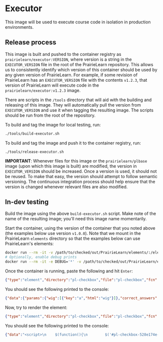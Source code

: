 # Executor

This image will be used to execute course code in isolation in production environments.

## Release process

This image is built and pushed to the container registry as `prairielearn/executor:VERSION`, where version is a string in the `EXECUTOR_VERSION` file in the root of the PrairieLearn repository. This allows us to consistently identify which version of this container should be used by any given version of PrairieLearn. For example, if some revision of PrairieLearn has an `EXECUTOR_VERSION` file with the contents `v1.2.3`, that version of PrairieLearn will execute code in the `prairielearn/executor:v1.2.3` image.

There are scripts in the `/tools` directory that will aid with the building and releasing of this image. They will automatically pull the version from `EXECUTOR_VERSION` and use it when tagging the resulting image. The scripts should be run from the root of the repository.

To build and tag the image for local testing, run:

```sh
./tools/build-executor.sh
```

To build and tag the image and push it to the container registry, run:

```
./tools/release-executor.sh
```

**IMPORTANT**: Whenever files for this image or the `prairielearn/plbase` image (upon which this image is built) are modified, the version in `EXECUTOR_VERSION` should be increased. Once a version is used, it should not be reused. To make that easy, the version should attempt to follow semantic versioning. The continuous integration process should help ensure that the version is changed whenever relevant files are also modified.

## In-dev testing

Build the image using the above `build-executor.sh` script. Make note of the name of the resulting image; you'll need this image name momentarily.

Start the container, using the version of the container that you noted above (the examples below use version `v1.0.0`). Note that we mount in the PrairieLearn `elements` directory so that the examples below can use PrairieLearn's elements:

```sh
docker run --rm -it -v /path/to/checked/out/PrairieLearn/elements/:/elements/ prairielearn/executor:v1.0.0
# Optionally, enable debug prints
docker run --rm -it -e DEBUG='*' -v /path/to/checked/out/PrairieLearn/elements/:/elements/ prairielearn/executor:v1.0.0
```

Once the container is running, paste the following and hit `Enter`:

```json
{"type":"element","directory":"pl-checkbox","file":"pl-checkbox","fcn":"prepare","args":["<pl-checkbox answers-name=\"ans\"><pl-answer correct=\"true\">correct</pl-answer></pl-checkbox>",{"params":{},"correct_answers":{}}]}
```

You should see the following printed to the console:

```json
{"data":{"params":{"wig":[{"key":"a","html":"wig"}]},"correct_answers":{"wig":[{"key":"a","html":"wig"}]}},"output":"","functionMissing":false}
```

Now, try to render the element:

```json
{"type":"element","directory":"pl-checkbox","file":"pl-checkbox","fcn":"render","args":["<pl-checkbox answers-name=\"ans\"><pl-answer correct=\"true\">correct</pl-answer></pl-checkbox>",{"editable":true,"params":{},"correct_answers":{},"submitted_answers":{},"panel":"question","partial_scoress":{}}]}
```

You should see the following printed to the console:

```json
{"data":"<script>\n    $(function(){\n        $('#pl-checkbox-528e174e-1589-4810-aa56-ae752717e777 [data-toggle=\"popover\"]').popover({\n            sanitize: false,\n            container: 'body',\n            template: '<div class=\"popover pl-checkbox-popover\" role=\"tooltip\"><div class=\"arrow\"></div><h3 class=\"popover-header\"></h3><div class=\"popover-body\"></div></div>',\n        });\n    });\n</script>\n\n\n<div class=\"d-block\">\n\n\n\n<span class=\"form-inline\">\n    <span id=\"pl-checkbox-528e174e-1589-4810-aa56-ae752717e777\" class=\"input-group pl-checkbox\">\n        <span> <small class=\"form-text text-muted\">Select all possible options that apply.</small> </span>\n        <span class=\"btn btn-sm \" role=\"button\" data-toggle=\"popover\" data-html=\"true\" title=\"Checkbox\" data-content=\"You must select at least one option. You will receive a score of 100% if you select all options that are true and no options that are false. Otherwise, you will receive a score of 0%.\" data-placement=\"auto\" data-trigger=\"focus\" tabindex=\"0\">\n            <i class=\"fa fa-question-circle\" aria-hidden=\"true\"></i>\n        </span>\n    </span>\n</span>\n\n\n\n\n\n\n</div>","output":"","functionMissing":false}
```
